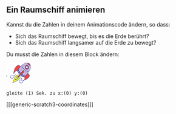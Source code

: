 ## Ein Raumschiff animieren

Kannst du die Zahlen in deinem Animationscode ändern, so dass:

+ Sich das Raumschiff bewegt, bis es die Erde berührt?
+ Sich das Raumschiff langsamer auf die Erde zu bewegt?

Du musst die Zahlen in diesem Block ändern:

![Raumschiff-Figur](images/sprite-spaceship.png)

```blocks3
gleite (1) Sek. zu x:(0) y:(0)
```

[[[generic-scratch3-coordinates]]]